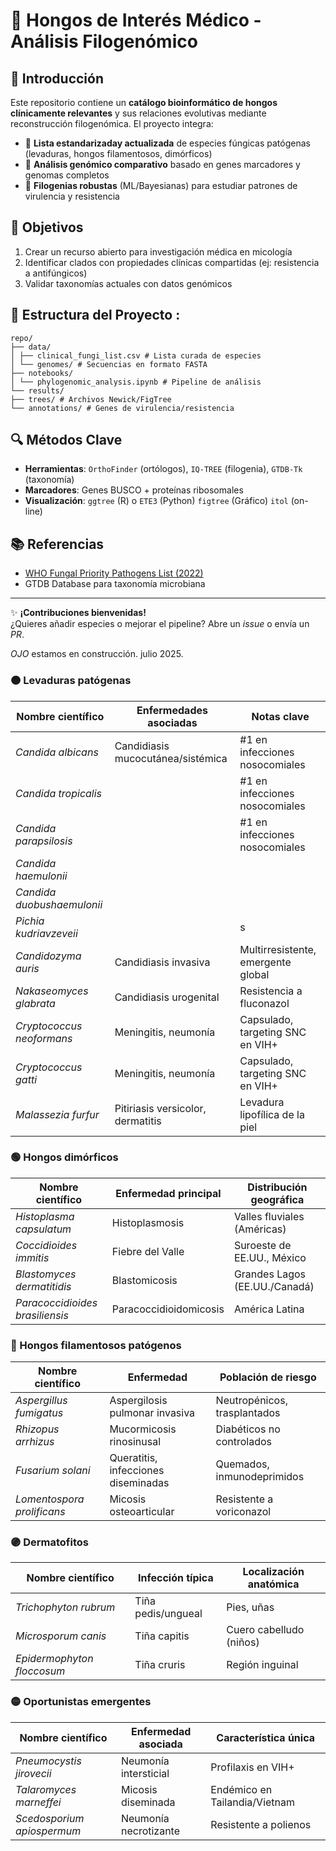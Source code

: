 # 🧫 Hongos de Interés Médico - Análisis Filogenómico

## 📌 Introducción  
Este repositorio contiene un **catálogo bioinformático de hongos clínicamente relevantes** y sus relaciones evolutivas mediante reconstrucción filogenómica. El proyecto integra:  

- 🦠 **Lista estandarizaday actualizada** de especies fúngicas patógenas (levaduras, hongos filamentosos, dimórficos)  
- 🧬 **Análisis genómico comparativo** basado en genes marcadores y genomas completos  
- 🌳 **Filogenias robustas** (ML/Bayesianas) para estudiar patrones de virulencia y resistencia  

## 🎯 Objetivos  
1. Crear un recurso abierto para investigación médica en micología  
2. Identificar clados con propiedades clínicas compartidas (ej: resistencia a antifúngicos)  
3. Validar taxonomías actuales con datos genómicos  

## 📂 Estructura del Proyecto :
```
repo/
├── data/
│ ├── clinical_fungi_list.csv # Lista curada de especies
│ └── genomes/ # Secuencias en formato FASTA
├── notebooks/
│ └── phylogenomic_analysis.ipynb # Pipeline de análisis
└── results/
├── trees/ # Archivos Newick/FigTree
└── annotations/ # Genes de virulencia/resistencia
```


## 🔍 Métodos Clave  
- **Herramientas**: `OrthoFinder` (ortólogos), `IQ-TREE` (filogenia), `GTDB-Tk` (taxonomía)  
- **Marcadores**: Genes BUSCO + proteínas ribosomales  
- **Visualización**: `ggtree` (R) o `ETE3` (Python) `figtree` (Gráfico) `itol` (on-line)

## 📚 Referencias  
- [WHO Fungal Priority Pathogens List (2022)](https://www.who.int/publications/i/item/9789240060241)  
- GTDB Database para taxonomía microbiana  

---

✨ **¡Contribuciones bienvenidas!**  
¿Quieres añadir especies o mejorar el pipeline? Abre un *issue* o envía un *PR*.  

*OJO* estamos en construcción. julio 2025.

### 🟠 Levaduras patógenas
| Nombre científico            | Enfermedades asociadas                     | Notas clave                              |
|------------------------------|--------------------------------------------|------------------------------------------|
| *Candida albicans*           | Candidiasis mucocutánea/sistémica         | #1 en infecciones nosocomiales           |
| *Candida tropicalis*         |         | #1 en infecciones nosocomiales           |
| *Candida parapsilosis*       |          | #1 en infecciones nosocomiales           |
| *Candida haemulonii*         |          |           |
| *Candida duobushaemulonii*   |          |            |
| *Pichia  kudriavzeveii*           |         | s           |
| *Candidozyma auris*              | Candidiasis invasiva                       | Multirresistente, emergente global       |
| *Nakaseomyces glabrata*           | Candidiasis urogenital                     | Resistencia a fluconazol                 |
| *Cryptococcus neoformans*    | Meningitis, neumonía                       | Capsulado, targeting SNC en VIH+         |
| *Cryptococcus gatti*    | Meningitis, neumonía                       | Capsulado, targeting SNC en VIH+         |
| *Malassezia furfur*          | Pitiriasis versicolor, dermatitis         | Levadura lipofílica de la piel           |

### 🟢 Hongos dimórficos
| Nombre científico            | Enfermedad principal               | Distribución geográfica          |
|------------------------------|------------------------------------|-----------------------------------|
| *Histoplasma capsulatum*      | Histoplasmosis                     | Valles fluviales (Américas)      |
| *Coccidioides immitis*        | Fiebre del Valle                   | Suroeste de EE.UU., México       |
| *Blastomyces dermatitidis*    | Blastomicosis                      | Grandes Lagos (EE.UU./Canadá)    |
| *Paracoccidioides brasiliensis*| Paracoccidioidomicosis            | América Latina                   |

### 🔵 Hongos filamentosos patógenos
| Nombre científico            | Enfermedad                         | Población de riesgo              |
|------------------------------|------------------------------------|-----------------------------------|
| *Aspergillus fumigatus*       | Aspergilosis pulmonar invasiva     | Neutropénicos, trasplantados     |
| *Rhizopus arrhizus*           | Mucormicosis rinosinusal           | Diabéticos no controlados        |
| *Fusarium solani*             | Queratitis, infecciones diseminadas| Quemados, inmunodeprimidos       |
| *Lomentospora prolificans*    | Micosis osteoarticular             | Resistente a voriconazol         |

### 🟣 Dermatofitos
| Nombre científico            | Infección típica           | Localización anatómica       |
|------------------------------|----------------------------|------------------------------|
| *Trichophyton rubrum*        | Tiña pedis/ungueal         | Pies, uñas                   |
| *Microsporum canis*          | Tiña capitis               | Cuero cabelludo (niños)      |
| *Epidermophyton floccosum*   | Tiña cruris                | Región inguinal              |

### 🟡 Oportunistas emergentes
| Nombre científico            | Enfermedad asociada        | Característica única         |
|------------------------------|----------------------------|------------------------------|
| *Pneumocystis jirovecii*     | Neumonía intersticial      | Profilaxis en VIH+           |
| *Talaromyces marneffei*      | Micosis diseminada         | Endémico en Tailandia/Vietnam|
| *Scedosporium apiospermum*   | Neumonía necrotizante      | Resistente a polienos        |
